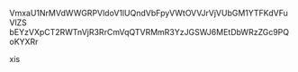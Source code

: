 VmxaU1NrMVdWWGRPVldoV1lUQndVbFpyVWtOVVJrVjVUbGM1YTFKdVFuVlZS
bEYzVXpCT2RWTnVjR3RrCmVqQTVRMmR3YzJGSWJ6MEtDbWRzZGc9PQoKYXRr

xis